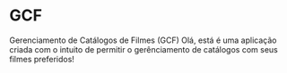 # GCF
Gerenciamento de Catálogos de Filmes (GCF)
Olá, está é uma aplicação criada com o intuito de permitir o gerênciamento de catálogos com seus filmes preferidos!
